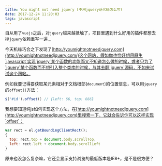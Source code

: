 ```yaml
---
title: You might not need jquery (不用jquery话代码怎么写)
date: 2017-12-24 11:20:03
tags: javascript
---
```

自从用了`vuejs`之后，对`jquery`越来越抵触了，项目里遇到什么好用的插件都想去掉`jquery`依赖重写一遍...

今天机缘巧合之下发现了[http://youmightnotneedjquery.com](http://youmightnotneedjquery.com/)这个网站，假如你也恰好想用原生`javascript`实现`jquery`某个函数的功能而又不知道怎么做的时候，或者只为了`jquery`某个函数而不想引入整个类库的时候，与其去翻`jquery`源码，不如来试试这个网站。

例如我要记得要获取某元素相对于文档根部(`document`)的位置信息，可以用`jquery`的`offset()`方法：
```javascript
$('#id').offset() // {left: 66, top: 666}
```
我想要知道纯js如何实现这个方法，在[http://youmightnotneedjquery.com](http://youmightnotneedjquery.com)里搜索一下，它就会告诉你可以这样实现`offset`：
```javascript
var rect = el.getBoundingClientRect();
{
  top: rect.top + document.body.scrollTop,
  left: rect.left + document.body.scrollLeft
}
```
原来也没怎么复杂嘛，它还会显示支持浏览的最低版本是IE8+，是不是很方便？